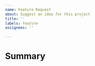 ```yaml
---
name: Feature Request
about: Suggest an idea for this project
title: ''
labels: feature
assignees: ''

---
```


# Summary

<!-- Tell us what the suggestion is -->
